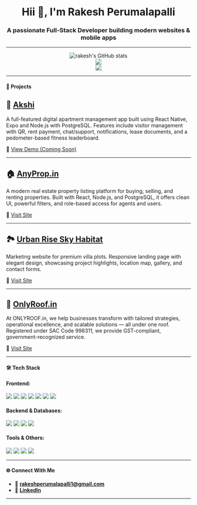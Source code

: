 <h1 align="center">Hii 👋, I'm Rakesh Perumalapalli</h1>
<h3 align="center">A passionate Full-Stack Developer building modern websites & mobile apps</h3>

---

<p align=" center ">
  <img src="https://github-readme-stats.vercel.app/api?username=rakesh-2507&show_icons=true&theme=tokyonight" alt="rakesh's GitHub stats" />
  <br/>
  <img src="https://github-readme-streak-stats.herokuapp.com?user=rakesh-2507&theme=tokyonight" />
  <br/>
  <img src="https://github-readme-stats.vercel.app/api/top-langs/?username=rakesh-2507&layout=compact&theme=tokyonight" />
</p>

---

#### 🚀 Projects

## 🏢 [Akshi](##)
A full-featured digital apartment management app built using React Native, Expo and Node.js with PostgreSQL. Features include visitor management with QR, rent payment, chat/support, notifications, lease documents, and a pedometer-based fitness leaderboard.

🔗 [View Demo (Coming Soon)](##)

---

## 🏠 [AnyProp.in](https://anyprop.in)
A modern real estate property listing platform for buying, selling, and renting properties. Built with React, Node.js, and PostgreSQL, it offers clean UI, powerful filters, and role-based access for agents and users.

🔗 [Visit Site](https://anyprop.in)

---

## 🏞️ [Urban Rise Sky Habitat](https://www.urbanriseskyhabitat.life/)
Marketing website for premium villa plots. Responsive landing page with elegant design, showcasing project highlights, location map, gallery, and contact forms.

🔗 [Visit Site](https://www.urbanriseskyhabitat.life/)

---

## 🏢 [OnlyRoof.in](https://onlyroof.in)
At ONLYROOF.in, we help businesses transform with tailored strategies, operational excellence, and scalable solutions — all under one roof. Registered under SAC Code 998311, we provide GST-compliant, government-recognized service.

🔗 [Visit Site](https://onlyroof.in)

---

#### 🛠️ Tech Stack

#### Frontend:
<p>
  <img src="https://img.shields.io/badge/HTML5-E34F26?logo=html5&logoColor=white"/>
  <img src="https://img.shields.io/badge/CSS3-1572B6?logo=css3&logoColor=white"/>
  <img src="https://img.shields.io/badge/JavaScript-F7DF1E?logo=javascript&logoColor=black"/>
  <img src="https://img.shields.io/badge/Bootstrap-563D7C?logo=bootstrap&logoColor=white"/>
  <img src="https://img.shields.io/badge/React-20232A?logo=react&logoColor=61DAFB" />
  <img src="https://img.shields.io/badge/React_Native-20232A?logo=react&logoColor=61DAFB" />
  <img src="https://img.shields.io/badge/Angular-DD0031?logo=angular&logoColor=white" />
</p>

#### Backend & Databases:
<p>
  <img src="https://img.shields.io/badge/Node.js-339933?logo=node.js&logoColor=white" />
  <img src="https://img.shields.io/badge/Express.js-000000?logo=express&logoColor=white" />
  <img src="https://img.shields.io/badge/PostgreSQL-4169E1?logo=postgresql&logoColor=white" />
  <img src="https://img.shields.io/badge/MongoDB-47A248?logo=mongodb&logoColor=white" />
</p>

#### Tools & Others:
<p>
  <img src="https://img.shields.io/badge/JWT-black?logo=jsonwebtokens&logoColor=white" />
  <img src="https://img.shields.io/badge/REST%20API-02569B?logo=api&logoColor=white" />
  <img src="https://img.shields.io/badge/Expo-000020?logo=expo&logoColor=white" />
  <img src="https://img.shields.io/badge/GitHub-181717?logo=github&logoColor=white" />
</p>

----

#### 🌐 Connect With Me

- 📧 **rakeshperumalapalli1@gmail.com**
- 🔗 [**LinkedIn**](https://www.linkedin.com/in/rakesh-perumalapalli725/)

----



